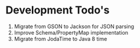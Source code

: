 # Development Todo's

1. Migrate from GSON to Jackson for JSON parsing
2. Improve Schema/PropertyMap implementation
3. Migrate from JodaTime to Java 8 time

